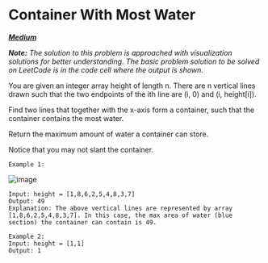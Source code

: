 # Container With Most Water
_**<a href = "https://leetcode.com/problems/container-with-most-water/description/" class = "button">Medium</a>**_


_**Note:** The solution to this problem is approached with visualization solutions for better understanding. The basic problem solution to be solved on LeetCode is in the code cell where the output is shown._

You are given an integer array height of length n. There are n vertical lines drawn such that the two endpoints of the ith line are (i, 0) and (i, height[i]).

Find two lines that together with the x-axis form a container, such that the container contains the most water.

Return the maximum amount of water a container can store.

Notice that you may not slant the container.

 

    Example 1:
![image](https://github.com/IshanKarki/LeetCodes/assets/44771554/be1a8958-4bb5-4d6e-844f-6bc85bebd9dc)
    
    Input: height = [1,8,6,2,5,4,8,3,7]
    Output: 49
    Explanation: The above vertical lines are represented by array [1,8,6,2,5,4,8,3,7]. In this case, the max area of water (blue section) the container can contain is 49.

    Example 2:
    Input: height = [1,1]
    Output: 1
